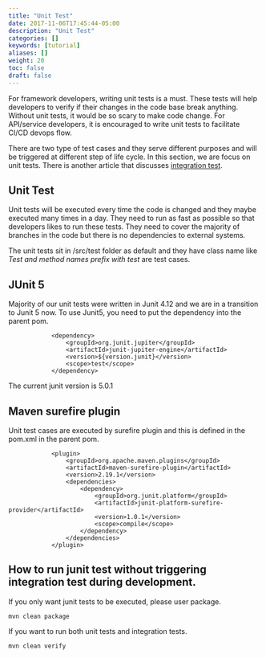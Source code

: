 ```yaml
---
title: "Unit Test"
date: 2017-11-06T17:45:44-05:00
description: "Unit Test"
categories: []
keywords: [tutorial]
aliases: []
weight: 20
toc: false
draft: false
---
```


For framework developers, writing unit tests is a must. These tests will help developers
to verify if their changes in the code base break anything. Without unit tests, it would
be so scary to make code change. For API/service developers, it is encouraged to write
unit tests to facilitate CI/CD devops flow.

There are two type of test cases and they serve different purposes and will be triggered
at different step of life cycle. In this section, we are focus on unit tests. There is
another article that discusses [integration test](integration-test/).

## Unit Test

Unit tests will be executed every time the code is changed and they maybe executed many
times in a day. They need to run as fast as possible so that developers likes to run
these tests. They need to cover the majority of branches in the code but there is no
dependencies to external systems.

The unit tests sit in /src/test folder as default and they have class name like *Test and
method names prefix with test* are test cases.

## JUnit 5

Majority of our unit tests were written in Junit 4.12 and we are in a transition to Junit
5 now. To use Junit5, you need to put the dependency into the parent pom.

```
            <dependency>
                <groupId>org.junit.jupiter</groupId>
                <artifactId>junit-jupiter-engine</artifactId>
                <version>${version.junit}</version>
                <scope>test</scope>
            </dependency>

```

The current junit version is 5.0.1

## Maven surefire plugin

Unit test cases are executed by surefire plugin and this is defined in the pom.xml in
the parent pom.

```
            <plugin>
                <groupId>org.apache.maven.plugins</groupId>
                <artifactId>maven-surefire-plugin</artifactId>
                <version>2.19.1</version>
                <dependencies>
                    <dependency>
                        <groupId>org.junit.platform</groupId>
                        <artifactId>junit-platform-surefire-provider</artifactId>
                        <version>1.0.1</version>
                        <scope>compile</scope>
                    </dependency>
                </dependencies>
            </plugin>

```

## How to run junit test without triggering integration test during development.

If you only want junit tests to be executed, please user package.

```
mvn clean package
```


If you want to run both unit tests and integration tests.

```
mvn clean verify
```
